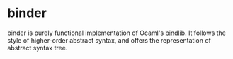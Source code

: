 # binder

binder is purely functional implementation of Ocaml's
[bindlib](https://github.com/rlepigre/ocaml-bindlib).
It follows the style of higher-order abstract syntax,
and offers the representation of abstract syntax tree.
